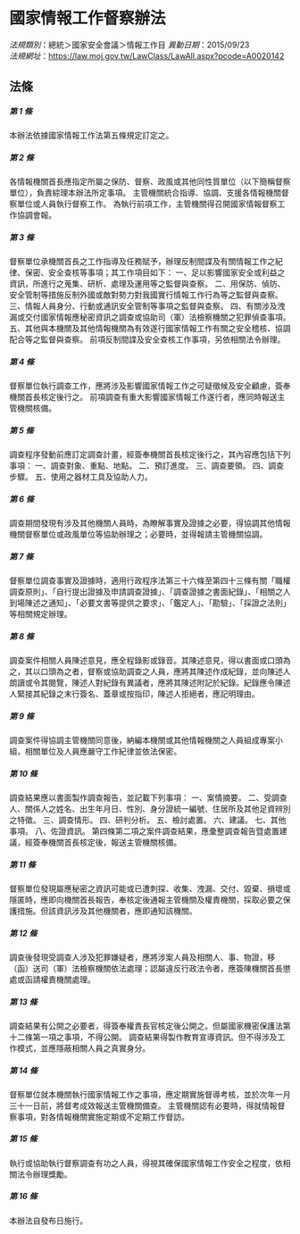 # 國家情報工作督察辦法

*法規類別*：總統＞國家安全會議＞情報工作目
*異動日期*：2015/09/23  
*法規網址*：https://law.moj.gov.tw/LawClass/LawAll.aspx?pcode=A0020142



## 法條
##### 第 1 條
本辦法依據國家情報工作法第五條規定訂定之。

##### 第 2 條
各情報機關首長應指定所屬之保防、督察、政風或其他同性質單位（以下簡稱督察單位），負責綜理本辦法所定事項。
主管機關統合指導、協調、支援各情報機關督察單位或人員執行督察工作。
為執行前項工作，主管機關得召開國家情報督察工作協調會報。

##### 第 3 條
督察單位承機關首長之工作指導及任務賦予，辦理反制間諜及有關情報工作之紀律、保密、安全查核等事項；其工作項目如下：
一、足以影響國家安全或利益之資訊，所進行之蒐集、研析、處理及運用等之監督與查察。
二、用保防、偵防、安全管制等措施反制外國或敵對勢力對我國實行情報工作行為等之監督與查察。
三、情報人員身分、行動或通訊安全管制等事項之監督與查察。
四、有關涉及洩漏或交付國家情報應秘密資訊之調查或協助司（軍）法檢察機關之犯罪偵查事項。
五、其他與本機關及其他情報機關為有效遂行國家情報工作有關之安全稽核、協調配合等之監督與查察。
前項反制間諜及安全查核工作事項，另依相關法令辦理。

##### 第 4 條
督察單位執行調查工作，應將涉及影響國家情報工作之可疑徵候及安全顧慮，簽奉機關首長核定後行之。
前項調查有重大影響國家情報工作遂行者，應同時報送主管機關核備。

##### 第 5 條
調查程序發動前應訂定調查計畫，經簽奉機關首長核定後行之，其內容應包括下列事項：
一、調查對象、重點、地點。
二、預訂進度。
三、調查要領。
四、調查步驟。
五、使用之器材工具及協助人力。

##### 第 6 條
調查期間發現有涉及其他機關人員時，為瞭解事實及證據之必要，得協調其他情報機關督察單位或政風單位等協助辦理之；必要時，並得報請主管機關協調。

##### 第 7 條
督察單位調查事實及證據時，適用行政程序法第三十六條至第四十三條有關「職權調查原則」、「自行提出證據及申請調查證據」、「調查證據之書面紀錄」、「相關之人到場陳述之通知」、「必要文書等提供之要求」、「鑑定人」、「勘驗」、「採證之法則」等相關規定辦理。

##### 第 8 條
調查案件相關人員陳述意見，應全程錄影或錄音。其陳述意見，得以書面或口頭為之，其以口頭為之者，督察或協助調查之人員，應將其陳述作成紀錄，並向陳述人朗讀或令其閱覽，陳述人對紀錄有異議者，應將其陳述附記於紀錄。紀錄應令陳述人緊接其紀錄之末行簽名、蓋章或按指印，陳述人拒絕者，應記明理由。

##### 第 9 條
調查案件得協調主管機關同意後，納編本機關或其他情報機關之人員組成專案小組，相關單位及人員應嚴守工作紀律並依法保密。

##### 第 10 條
調查結果應以書面製作調查報告，並記載下列事項：
一、案情摘要。
二、受調查人、關係人之姓名、出生年月日、性別、身分證統一編號、住居所及其他足資辨別之特徵。
三、調查情形。
四、研判分析。
五、檢討處置。
六、建議。
七、其他事項。
八、佐證資訊。
第四條第二項之案件調查結果，應彙整調查報告暨處置建議，經簽奉機關首長核定後，報送主管機關核備。

##### 第 11 條
督察單位發現屬應秘密之資訊可能或已遭刺探、收集、洩漏、交付、毀棄、損壞或隱匿時，應即向機關首長報告，奉核定後通報主管機關及權責機關，採取必要之保護措施。但該資訊涉及其他機關者，應即通知該機關。

##### 第 12 條
調查後發現受調查人涉及犯罪嫌疑者，應將涉案人員及相關人、事、物證，移（函）送司（軍）法檢察機關依法處理；認屬違反行政法令者，應簽陳機關首長懲處或函請權責機關處理。

##### 第 13 條
調查結果有公開之必要者，得簽奉權責長官核定後公開之。但屬國家機密保護法第十二條第一項之事項，不得公開。
調查結果得製作教育宣導資訊。但不得涉及工作模式，並應隱蔽相關人員之真實身分。

##### 第 14 條
督察單位就本機關執行國家情報工作之事項，應定期實施督導考核，並於次年一月三十一日前，將督考成效報送主管機關備查。
主管機關認有必要時，得就情報督察事項，對各情報機關實施定期或不定期工作督訪。

##### 第 15 條
執行或協助執行督察調查有功之人員，得視其確保國家情報工作安全之程度，依相關法令辦理獎勵。

##### 第 16 條
本辦法自發布日施行。


